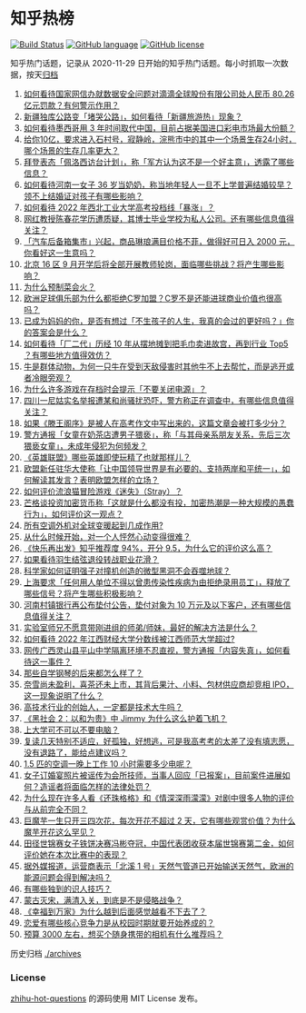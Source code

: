 # 知乎热榜
[![Build Status](https://github.com/ToWeLong/zhihu-hot-questions/workflows/CI/badge.svg)](https://github.com/ToWeLong/zhihu-hot-questions/actions)
[![GitHub language](https://img.shields.io/badge/language-golang-orange.svg)](https://golang.org/)
[![GitHub license](https://img.shields.io/github/license/ToWeLong/zhihu-hot-questions)](https://github.com/ToWeLong/zhihu-hot-questions/blob/main/LICENSE)

知乎热门话题，记录从 2020-11-29 日开始的知乎热门话题。每小时抓取一次数据，按天[归档](./archives)

<!-- BEGIN -->

1. [如何看待国家网信办就数据安全问题对滴滴全球股份有限公司处人民币 80.26 亿元罚款？有何警示作用？](https://www.zhihu.com/question/544524456)
1. [新疆独库公路变「堵哭公路」，如何看待「新疆旅游热」现象？](https://www.zhihu.com/question/544275903)
1. [如何看待墨西哥用 3 年时间取代中国，目前占据美国进口彩电市场最大份额？](https://www.zhihu.com/question/544339102)
1. [给你10亿，要求进入石村号，寂静岭，浣熊市中的其中一个场景生存24小时，哪个场景的生存几率更大？](https://www.zhihu.com/question/544226507)
1. [拜登表态「佩洛西访台计划」，称「军方认为这不是一个好主意」，透露了哪些信息？](https://www.zhihu.com/question/544470096)
1. [如何看待河南一女子 36 岁当奶奶，称当地年轻人一旦不上学普遍结婚较早？领不上结婚证对孩子有哪些影响？](https://www.zhihu.com/question/544419129)
1. [如何看待 2022 年西北工业大学高考投档线「暴涨」？](https://www.zhihu.com/question/544202564)
1. [网红教授陈春花学历遭质疑，其博士毕业学校为私人公司。还有哪些信息值得关注？](https://www.zhihu.com/question/544511862)
1. [「汽车后备箱集市」兴起，商品琳琅满目价格不菲，做得好可日入 2000 元，你看好这一生意吗？](https://www.zhihu.com/question/544381730)
1. [北京 16 区 9 月开学后将全部开展教师轮岗，面临哪些挑战？将产生哪些影响？](https://www.zhihu.com/question/544508406)
1. [为什么预制菜会火？](https://www.zhihu.com/question/460523698)
1. [欧洲足球俱乐部为什么都拒绝C罗加盟？C罗不是还能进球商业价值也很高吗？](https://www.zhihu.com/question/544426940)
1. [已成为妈妈的你，是否有想过「不生孩子的人生，我真的会过的更好吗？」你的答案会是什么？](https://www.zhihu.com/question/544443164)
1. [如何看待「厂二代」历经 10 年从摆地摊到把毛巾卖进故宫，再到行业 Top5 ？有哪些地方值得效仿？](https://www.zhihu.com/question/544349526)
1. [牛是群体动物，为何一只牛在受到天敌侵害时其他牛不上去帮忙，而是逃开或者冷眼旁观？](https://www.zhihu.com/question/543230974)
1. [为什么许多游戏在存档时会提示「不要关闭电源」？](https://www.zhihu.com/question/469514688)
1. [四川一尼姑实名举报遭某和尚骚扰恐吓，警方称正在调查中，有哪些信息值得关注？](https://www.zhihu.com/question/544403008)
1. [如果《滕王阁序》是被人在高考作文中写出来的，这篇文章会被打多少分？](https://www.zhihu.com/question/387760431)
1. [警方通报「女童在奶茶店遭男子猥亵」，称「与其母亲系朋友关系，先后三次猥亵女童」，未成年侵犯为何频发？](https://www.zhihu.com/question/544339131)
1. [《英雄联盟》哪些英雄即使玩精了也就那样儿？](https://www.zhihu.com/question/526712156)
1. [欧盟新任驻华大使称「让中国领导世界是有必要的、支持两岸和平统一」，如何解读其发言？表明欧盟怎样的立场？](https://www.zhihu.com/question/544404658)
1. [如何评价流浪猫冒险游戏《迷失》（Stray）？](https://www.zhihu.com/question/535910913)
1. [芒格谈投资加密货币称「这就是什么都没有投，加密热潮是一种大规模的愚蠢行为」，如何评价这一观点？](https://www.zhihu.com/question/544290427)
1. [所有空调外机对全球变暖起到几成作用?](https://www.zhihu.com/question/541970921)
1. [从什么时候开始，对一个人怦然心动变得很难？](https://www.zhihu.com/question/542169232)
1. [《快乐再出发》知乎推荐度 94%，开分 9.5，为什么它的评价这么高？](https://www.zhihu.com/question/544364358)
1. [如果看待羽生结弦退役转战职业花滑？](https://www.zhihu.com/question/544162562)
1. [科学家如何证明强子对撞机创造的微型黑洞不会吞噬地球？](https://www.zhihu.com/question/543858317)
1. [上海要求「任何用人单位不得以曾患传染性疾病为由拒绝录用员工」，释放了哪些信号？将产生哪些积极影响？](https://www.zhihu.com/question/544519422)
1. [河南村镇银行再公布垫付公告，垫付对象为 10 万元及以下客户，还有哪些信息值得关注？](https://www.zhihu.com/question/544479056)
1. [实验室师兄不愿意带刚进组的师弟/师妹，最好的解决方法是什么？](https://www.zhihu.com/question/30849269)
1. [如何看待 2022 年江西财经大学分数线被江西师范大学超过?](https://www.zhihu.com/question/544341525)
1. [网传广西灵山县平山中学隔离环境不忍直视，警方通报「内容失真」，如何看待这一事件？](https://www.zhihu.com/question/544357172)
1. [那些自学钢琴的后来都怎么样了？](https://www.zhihu.com/question/289750287)
1. [奈雪尚未盈利，喜茶还未上市，其背后果汁、小料、包材供应商却竞相 IPO，这一现象说明了什么？](https://www.zhihu.com/question/542881626)
1. [高技术行业的创始人，一定都是技术大牛吗？](https://www.zhihu.com/question/537851747)
1. [《黑社会 2：以和为贵》中 Jimmy 为什么这么护着飞机？](https://www.zhihu.com/question/344730662)
1. [上大学可不可以不要电脑？](https://www.zhihu.com/question/544517571)
1. [复读几天特别不适应，好孤独，好想逃，可是我高考考的太差了没有填志愿，没有退路了，能给点建议吗？](https://www.zhihu.com/question/544412443)
1. [1.5 匹的空调一晚上工作 10 小时需要多少电呢？](https://www.zhihu.com/question/431043169)
1. [女子订婚宴照片被谣传为会所技师，当事人回应「已报案」，目前案件进展如何？造谣者将面临怎样的法律处罚？](https://www.zhihu.com/question/544291716)
1. [为什么现在许多人看《还珠格格》和《情深深雨濛濛》对剧中很多人物的评价与从前完全不同？](https://www.zhihu.com/question/265898151)
1. [巨魔芋一生只开三四次花，每次开花不超过 2 天，它有哪些观赏价值？为什么魔芋开花这么罕见？](https://www.zhihu.com/question/544263895)
1. [田径世锦赛女子铁饼决赛冯彬夺冠，中国代表团收获本届世锦赛第二金，如何评价她在本次比赛中的表现？](https://www.zhihu.com/question/544505274)
1. [据外媒报道，运营商表示「北溪 1 号」天然气管道已开始输送天然气，欧洲的能源问题会得到解决吗？](https://www.zhihu.com/question/544410526)
1. [有哪些独到的识人技巧？](https://www.zhihu.com/question/47908341)
1. [蒙古灭宋，满清入关，到底是不是侵略战争？](https://www.zhihu.com/question/544167445)
1. [《幸福到万家》为什么越到后面感觉越看不下去了？](https://www.zhihu.com/question/543952967)
1. [恋爱有哪些核心竞争力是从校园时期就要开始养成的？](https://www.zhihu.com/question/538158409)
1. [预算 3000 左右，想买个随身携带的相机有什么推荐吗？](https://www.zhihu.com/question/543240706)

<!-- END -->

历史归档 [./archives](./archives)


### License
[zhihu-hot-questions](https://github.com/towelong/zhihu-hot-questions) 的源码使用 MIT License 发布。
